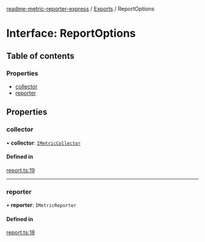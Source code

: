 [readme-metric-reporter-express](../README.md) / [Exports](../modules.md) / ReportOptions

# Interface: ReportOptions

## Table of contents

### Properties

- [collector](ReportOptions.md#collector)
- [reporter](ReportOptions.md#reporter)

## Properties

### collector

• **collector**: [`IMetricCollector`](IMetricCollector.md)

#### Defined in

[report.ts:19](https://github.com/igrek8/readme-metric-reporter-express/blob/3dfb115/src/report.ts#L19)

___

### reporter

• **reporter**: `IMetricReporter`

#### Defined in

[report.ts:18](https://github.com/igrek8/readme-metric-reporter-express/blob/3dfb115/src/report.ts#L18)
